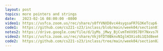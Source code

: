 ```yaml
---
layout: post
topics: more pointers and strings
date:   2023-02-16 08:00:00 -0800
video1: https://usfca.zoom.us/rec/share/s0fYVNXD8vc44sygsaFR7G3KeTcup6-l_RwLvkGVnjSRM0lM0jUzCK0q5aqUIVZ2.GFNNn4kcCGAZ2GsI
code1:  https://github.com/cs221-s23/inclass/blob/main/week04/section01/
notes2: https://drive.google.com/file/d/1yMs_jMwy_BjCvmTmVX9S7BY7Nxvs7RlD/view?usp=share_link
video2: https://usfca.zoom.us/rec/share/Vkj9fDT0BknvNIglH3Xis0i1Q3d8eeKVvego8a2d_MqGHYA_U6UZI8U80NBDz1Jb.O5Ss-eogz-BGeIM1 
code2:  https://github.com/cs221-s23/inclass/tree/main/week04/section02
---
```

